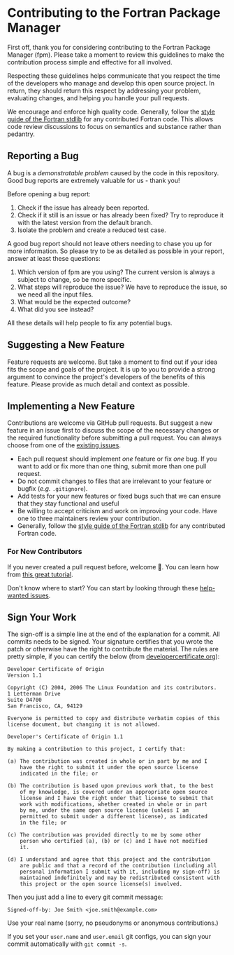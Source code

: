 # Contributing to the Fortran Package Manager

First off, thank you for considering contributing to the Fortran Package Manager (fpm).
Please take a moment to review this guidelines to make the contribution process simple and effective for all involved.

Respecting these guidelines helps communicate that you respect the time of the developers who manage and develop this open source project.
In return, they should return this respect by addressing your problem, evaluating changes, and helping you handle your pull requests.

We encourage and enforce high quality code.
Generally, follow the
[style guide of the Fortran stdlib](https://github.com/fortran-lang/stdlib/blob/master/STYLE_GUIDE.md)
for any contributed Fortran code.
This allows code review discussions to focus on semantics and substance rather than pedantry.


## Reporting a Bug

A bug is a _demonstratable problem_ caused by the code in this repository.
Good bug reports are extremely valuable for us - thank you!

Before opening a bug report:

1. Check if the issue has already been reported.
2. Check if it still is an issue or has already been fixed?
   Try to reproduce it with the latest version from the default branch.
3. Isolate the problem and create a reduced test case.

A good bug report should not leave others needing to chase you up for more information.
So please try to be as detailed as possible in your report, answer at least these questions:

1. Which version of fpm are you using?
   The current version is always a subject to change, so be more specific.
2. What steps will reproduce the issue?
   We have to reproduce the issue, so we need all the input files.
3. What would be the expected outcome?
4. What did you see instead?

All these details will help people to fix any potential bugs.


## Suggesting a New Feature

Feature requests are welcome.
But take a moment to find out if your idea fits the scope and goals of the project.
It is up to you to provide a strong argument to convince the project's developers of the benefits of this feature.
Please provide as much detail and context as possible.


## Implementing a New Feature

Contributions are welcome via GitHub pull requests.
But suggest a new feature in an issue first to discuss the scope of the necessary changes or the required functionality before submitting a pull request.
You can always choose from one of the
[existing issues](https://github.com/fortran-lang/fpm/issues).

- Each pull request should implement _one_ feature or fix _one_ bug.
  If you want to add or fix more than one thing, submit more than one pull request.
- Do not commit changes to files that are irrelevant to your feature or bugfix (_e.g._ `.gitignore`).
- Add tests for your new features or fixed bugs such that we can ensure that they stay functional and useful
- Be willing to accept criticism and work on improving your code.
  Have one to three maintainers review your contribution.
- Generally, follow the [style guide of the Fortran stdlib](https://github.com/fortran-lang/stdlib/blob/master/STYLE_GUIDE.md) for any contributed Fortran code.


### For New Contributors

If you never created a pull request before, welcome :tada:.
You can learn how from
[this great tutorial](https://egghead.io/series/how-to-contribute-to-an-open-source-project-on-github).

Don't know where to start?
You can start by looking through these
[help-wanted issues](https://github.com/fortran-lang/fpm/issues?q=label%3A%22help+wanted%22+is%3Aissue+is%3Aopen).


## Sign Your Work

The sign-off is a simple line at the end of the explanation for a commit.
All  commits needs to be signed.
Your signature certifies that you wrote the patch or otherwise have the right to contribute the material.
The rules are pretty simple, if you can certify the below
(from [developercertificate.org](https://developercertificate.org/)):

```
Developer Certificate of Origin
Version 1.1

Copyright (C) 2004, 2006 The Linux Foundation and its contributors.
1 Letterman Drive
Suite D4700
San Francisco, CA, 94129

Everyone is permitted to copy and distribute verbatim copies of this
license document, but changing it is not allowed.

Developer's Certificate of Origin 1.1

By making a contribution to this project, I certify that:

(a) The contribution was created in whole or in part by me and I
    have the right to submit it under the open source license
    indicated in the file; or

(b) The contribution is based upon previous work that, to the best
    of my knowledge, is covered under an appropriate open source
    license and I have the right under that license to submit that
    work with modifications, whether created in whole or in part
    by me, under the same open source license (unless I am
    permitted to submit under a different license), as indicated
    in the file; or

(c) The contribution was provided directly to me by some other
    person who certified (a), (b) or (c) and I have not modified
    it.

(d) I understand and agree that this project and the contribution
    are public and that a record of the contribution (including all
    personal information I submit with it, including my sign-off) is
    maintained indefinitely and may be redistributed consistent with
    this project or the open source license(s) involved.
```

Then you just add a line to every git commit message:

```
Signed-off-by: Joe Smith <joe.smith@example.com>
```

Use your real name (sorry, no pseudonyms or anonymous contributions.)

If you set your `user.name` and `user.email` git configs, you can sign your commit automatically with `git commit -s`.

